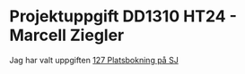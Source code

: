 # Projektuppgift DD1310 HT24 - Marcell Ziegler
Jag har valt uppgiften [127 Platsbokning på SJ](https://people.kth.se/~dbosk/prgx24.d/platsbokning.pdf)
